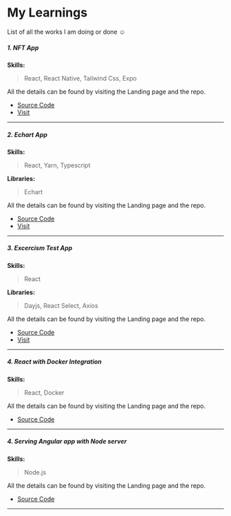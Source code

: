 # My Learnings

List of all the works I am doing or done ☺

##### 1. NFT App

**Skills:**

> React, React Native, Tailwind Css, Expo

All the details can be found by visiting the Landing page and the repo.

- [Source Code](https://github.com/enigmaticmahesh/react-native-nft-app)
- [Visit](https://broad-cake-5668.on.fleek.co/)

---

##### 2. Echart App

**Skills:**

> React, Yarn, Typescript

**Libraries:**

> Echart

All the details can be found by visiting the Landing page and the repo.

- [Source Code](https://github.com/enigmaticmahesh/echart-app)
- [Visit](https://flourishing-banoffee-d291d7.netlify.app/)

---

##### 3. Excercism Test App

**Skills:**

> React

**Libraries:**

> Dayjs, React Select, Axios

All the details can be found by visiting the Landing page and the repo.

- [Source Code](https://github.com/enigmaticmahesh/exercism-project)
- [Visit](https://rough-rice-9921.on.fleek.co/)

---

##### 4. React with Docker Integration

**Skills:**

> React, Docker

All the details can be found by visiting the Landing page and the repo.

- [Source Code](https://github.com/enigmaticmahesh/react-with-docker-and-nginx)

---

##### 4. Serving Angular app with Node server

**Skills:**

> Node.js

All the details can be found by visiting the Landing page and the repo.

- [Source Code](https://github.com/enigmaticmahesh/serving-angular-in-node)

---
